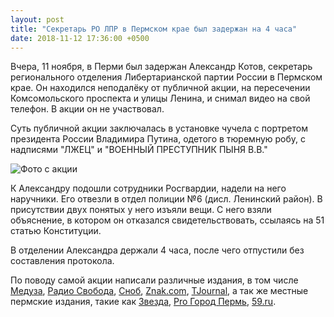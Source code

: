 ```yaml
---
layout: post
title: "Секретарь РО ЛПР в Пермском крае был задержан на 4 часа"
date: 2018-11-12 17:36:00 +0500
---
```

Вчера, 11 ноября, в Перми был задержан Александр Котов, секретарь регионального
отделения Либертарианской партии России в Пермском крае. Он находился
неподалёку от публичной акции, на пересечении Комсомольского проспекта
и улицы Ленина, и снимал видео на свой телефон. В акции он не участвовал.

Суть публичной акции заключалась в установке чучела с портретом президента
России Владимира Путина, одетого в тюремную робу, с надписями "ЛЖЕЦ"
и "ВОЕННЫЙ ПРЕСТУПНИК ПЫНЯ В.В."

![Фото с акции](/assets/voennyj_prestupnik_pynja.jpg)

К Александру подошли сотрудники Росгвардии, надели на него наручники.
Его отвезли в отдел полиции №6 (дисл. Ленинский район). В присутствии двух
понятых у него изъяли вещи. С него взяли объяснение, в котором он отказался
свидетельствовать, ссылаясь на 51 статью Конституции.

В отделении Александра держали 4 часа, после чего отпустили
без составления протокола.

По поводу самой акции написали различные издания, в том числе
[Медуза](https://meduza.io/news/2018/11/12/v-tsentre-permi-k-stolbu-privyazali-chuchelo-s-litsom-putina-politsiya-nachala-proverku),
[Радио Свобода](https://www.svoboda.org/a/29595906.html),
[Сноб](https://snob.ru/news/168038),
[Znak.com](https://www.znak.com/2018-11-12/voennye_prestupnik_pynya_v_v_v_permi_u_cuma_k_stolbu_privyazali_maneken_s_licom_putina),
[TJournal](https://tjournal.ru/79785-v-centre-permi-k-stolbu-privyazali-chuchelo-s-putinym-mvd-nachalo-proverku),
а так же местные пермские издания, такие как
[Звезда](http://zvzda.ru/articles/bf2c63772159),
[Pro Город Пермь](https://progorod59.ru/news/25408),
[59.ru](https://59.ru/text/politics/65606061/).
